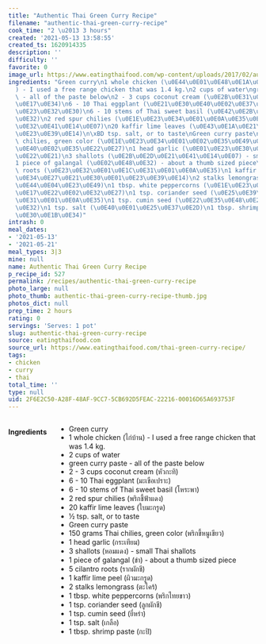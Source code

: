 ```yaml
---
title: "Authentic Thai Green Curry Recipe"
filename: "authentic-thai-green-curry-recipe"
cook_time: "2 \u2013 3 hours"
created: '2021-05-13 13:58:55'
created_ts: 1620914335
description: ''
difficulty: ''
favorite: 0
image_url: https://www.eatingthaifood.com/wp-content/uploads/2017/02/authentic-thai-green-curry-recipe.jpg
ingredients: "Green curry\n1 whole chicken (\u0E44\u0E01\u0E48\u0E1A\u0E49\u0E32\u0E19\
  ) - I used a free range chicken that was 1.4 kg.\n2 cups of water\ngreen curry paste\
  \ - all of the paste below\n2 - 3 cups coconut cream (\u0E2B\u0E31\u0E27\u0E01\u0E30\
  \u0E17\u0E34)\n6 - 10 Thai eggplant (\u0E21\u0E30\u0E40\u0E02\u0E37\u0E2D\u0E40\u0E1B\
  \u0E23\u0E32\u0E30)\n6 - 10 stems of Thai sweet basil (\u0E42\u0E2B\u0E23\u0E30\u0E1E\
  \u0E32)\n2 red spur chilies (\u0E1E\u0E23\u0E34\u0E01\u0E0A\u0E35\u0E49\u0E1F\u0E49\
  \u0E32\u0E41\u0E14\u0E07)\n20 kaffir lime leaves (\u0E43\u0E1A\u0E21\u0E30\u0E01\
  \u0E23\u0E39\u0E14)\n\xBD tsp. salt, or to taste\nGreen curry paste\n150 grams Thai\
  \ chilies, green color (\u0E1E\u0E23\u0E34\u0E01\u0E02\u0E35\u0E49\u0E2B\u0E19\u0E39\
  \u0E40\u0E02\u0E35\u0E22\u0E27)\n1 head garlic (\u0E01\u0E23\u0E30\u0E40\u0E17\u0E35\
  \u0E22\u0E21)\n3 shallots (\u0E2B\u0E2D\u0E21\u0E41\u0E14\u0E07) - small Thai shallots\n\
  1 piece of galangal (\u0E02\u0E48\u0E32) - about a thumb sized piece\n5 cilantro\
  \ roots (\u0E23\u0E32\u0E01\u0E1C\u0E31\u0E01\u0E0A\u0E35)\n1 kaffir lime peel (\u0E1C\
  \u0E34\u0E27\u0E21\u0E30\u0E01\u0E23\u0E39\u0E14)\n2 stalks lemongrass (\u0E15\u0E30\
  \u0E44\u0E04\u0E23\u0E49)\n1 tbsp. white peppercorns (\u0E1E\u0E23\u0E34\u0E01\u0E44\
  \u0E17\u0E22\u0E02\u0E32\u0E27)\n1 tsp. coriander seed (\u0E25\u0E39\u0E01\u0E1C\
  \u0E31\u0E01\u0E0A\u0E35)\n1 tsp. cumin seed (\u0E22\u0E35\u0E48\u0E2B\u0E23\u0E48\
  \u0E32)\n1 tsp. salt (\u0E40\u0E01\u0E25\u0E37\u0E2D)\n1 tbsp. shrimp paste (\u0E01\
  \u0E30\u0E1B\u0E34)"
intrash: 0
meal_dates:
- '2021-05-13'
- '2021-05-21'
meal_types: 3|3
mine: null
name: Authentic Thai Green Curry Recipe
p_recipe_id: 527
permalink: /recipes/authentic-thai-green-curry-recipe
photo_large: null
photo_thumb: authentic-thai-green-curry-recipe-thumb.jpg
photos_dict: null
prep_time: 2 hours
rating: 0
servings: 'Serves: 1 pot'
slug: authentic-thai-green-curry-recipe
source: eatingthaifood.com
source_url: https://www.eatingthaifood.com/thai-green-curry-recipe/
tags:
- chicken
- curry
- thai
total_time: ''
type: null
uid: 2F6E2C50-A28F-48AF-9CC7-5CB692D5FEAC-22216-00016D65A693753F
---
```

<div class="large-8 medium-7 columns" id="writeup">	</div><!-- #writeup -->
</div><!-- #row-one -->
<div class="row" id="row-two">	<div class="medium-4 small-5 columns" id="ingredients"><h4>Ingredients</h4><div class="box box-ingredients content"><ul>
<li>Green curry</li>
<li>1 whole chicken (ไก่บ้าน) - I used a free range chicken that was 1.4 kg.</li>
<li>2 cups of water</li>
<li>green curry paste - all of the paste below</li>
<li>2 - 3 cups coconut cream (หัวกะทิ)</li>
<li>6 - 10 Thai eggplant (มะเขือเปราะ)</li>
<li>6 - 10 stems of Thai sweet basil (โหระพา)</li>
<li>2 red spur chilies (พริกชี้ฟ้าแดง)</li>
<li>20 kaffir lime leaves (ใบมะกรูด)</li>
<li>½ tsp. salt, or to taste</li>
<li>Green curry paste</li>
<li>150 grams Thai chilies, green color (พริกขี้หนูเขียว)</li>
<li>1 head garlic (กระเทียม)</li>
<li>3 shallots (หอมแดง) - small Thai shallots</li>
<li>1 piece of galangal (ข่า) - about a thumb sized piece</li>
<li>5 cilantro roots (รากผักชี)</li>
<li>1 kaffir lime peel (ผิวมะกรูด)</li>
<li>2 stalks lemongrass (ตะไคร้)</li>
<li>1 tbsp. white peppercorns (พริกไทยขาว)</li>
<li>1 tsp. coriander seed (ลูกผักชี)</li>
<li>1 tsp. cumin seed (ยี่หร่า)</li>
<li>1 tsp. salt (เกลือ)</li>
<li>1 tbsp. shrimp paste (กะปิ)</li>
</ul>
</div>	</div>	<div class="medium-6 small-7 columns" id="directions">	</div>